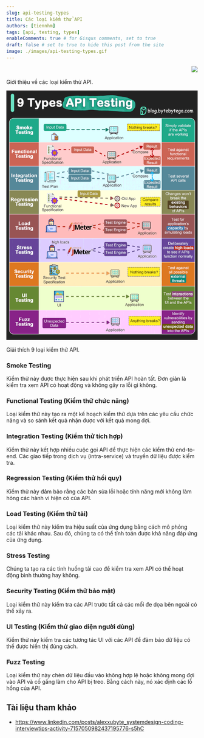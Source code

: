 ```yaml
---
slug: api-testing-types
title: Các loại kiểm thử API
authors: [tiennhm]
tags: [api, testing, types]
enableComments: true # for Gisqus comments, set to true
draft: false # set to true to hide this post from the site
image: ./images/api-testing-types.gif
---
```


<p align="right">
    <img src="https://api.visitorbadge.io/api/visitors?path=https%3A%2F%2Ftiennhm.github.io%2Fblog%2Fapi-testing-types&label=⚪Views&labelColor=%2337d67a&countColor=%23555555&style=flat&labelStyle=upper" loading='lazy' decoding='async'/>
</p>

Giới thiệu về các loại kiểm thử API.

<!--truncate-->

![API Testing Types](./images/api-testing-types.gif)

Giải thích 9 loại kiểm thử API.
 
### Smoke Testing

Kiểm thử này được thực hiện sau khi phát triển API hoàn tất. Đơn giản là kiểm tra xem API có hoạt động và không gây ra lỗi gì không.
 
### Functional Testing (Kiểm thử chức năng)

Loại kiểm thử này tạo ra một kế hoạch kiểm thử dựa trên các yêu cầu chức năng và so sánh kết quả nhận được với kết quả mong đợi.

### Integration Testing (Kiểm thử tích hợp)

Kiểm thử này kết hợp nhiều cuộc gọi API để thực hiện các kiểm thử end-to-end. Các giao tiếp trong dịch vụ (intra-service) và truyền dữ liệu được kiểm tra.
 
### Regression Testing (Kiểm thử hồi quy)

Kiểm thử này đảm bảo rằng các bản sửa lỗi hoặc tính năng mới không làm hỏng các hành vi hiện có của API.

### Load Testing (Kiểm thử tải)

Loại kiểm thử này kiểm tra hiệu suất của ứng dụng bằng cách mô phỏng các tải khác nhau. Sau đó, chúng ta có thể tính toán được khả năng đáp ứng của ứng dụng.
 
### Stress Testing

Chúng ta tạo ra các tình huống tải cao để kiểm tra xem API có thể hoạt động bình thường hay không.
 
### Security Testing (Kiểm thử bảo mật)

Loại kiểm thử này kiểm tra các API trước tất cả các mối đe dọa bên ngoài có thể xảy ra.
 
### UI Testing (Kiểm thử giao diện người dùng)

Kiểm thử này kiểm tra các tương tác UI với các API để đảm bảo dữ liệu có thể được hiển thị đúng cách.
 
### Fuzz Testing

Loại kiểm thử này chèn dữ liệu đầu vào không hợp lệ hoặc không mong đợi vào API và cố gắng làm cho API bị treo. Bằng cách này, nó xác định các lỗ hổng của API.
 

## Tài liệu tham khảo

- https://www.linkedin.com/posts/alexxubyte_systemdesign-coding-interviewtips-activity-7157050982437195776-s5hC